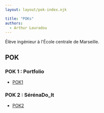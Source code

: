 ```yaml
---
layout: layout/pok-index.njk

title: "POKs"
authors:
  - Arthur Louradou
---
```


Élève ingénieur à l'École centrale de Marseille.

## POK

### POK 1 : Portfolio
 * [POK1](./temps-1)

### POK 2 : SérénaDo_It
 * [POK2](./temps-2)

